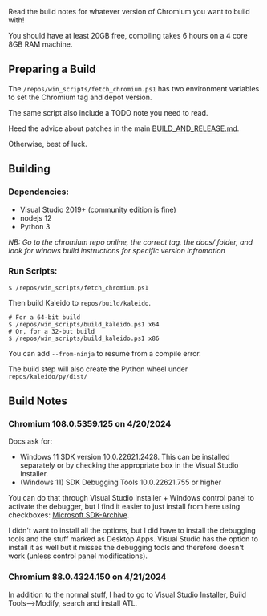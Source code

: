 Read the build notes for whatever version of Chromium you want to build with!

You should have at least 20GB free, compiling takes 6 hours on a 4 core 8GB RAM machine.

## Preparing a Build

The `/repos/win_scripts/fetch_chromium.ps1` has two environment variables to set the Chromium tag and depot version.

The same script also include a TODO note you need to read.

Heed the advice about patches in the main [BUILD_AND_RELEASE.md](../../BUILD_AND_RELEASE.md).

Otherwise, best of luck.

## Building

### Dependencies:

* Visual Studio 2019+ (community edition is fine) 
* nodejs 12
* Python 3

_NB: Go to the chromium repo online, the correct tag, the docs/ folder, and look for winows build instructions for specific version infromation_

### Run Scripts:
```
$ /repos/win_scripts/fetch_chromium.ps1
```

Then build Kaleido to `repos/build/kaleido`. 
```
# For a 64-bit build
$ /repos/win_scripts/build_kaleido.ps1 x64
# Or, for a 32-but build
$ /repos/win_scripts/build_kaleido.ps1 x86
```

You can add `--from-ninja` to resume from a compile error.

The build step will also create the Python wheel under `repos/kaleido/py/dist/`

## Build Notes

### Chromium 108.0.5359.125 on 4/20/2024

Docs ask for:

* Windows 11 SDK version 10.0.22621.2428. This can be installed separately or by checking the appropriate box in the Visual Studio Installer.
* (Windows 11) SDK Debugging Tools 10.0.22621.755 or higher 

You can do that through Visual Studio Installer + Windows control panel to activate the debugger, but I find it easier to just install from here using checkboxes: [Microsoft SDK-Archive](https://developer.microsoft.com/en-us/windows/downloads/sdk-archive/).

I didn't want to install all the options, but I did have to install the debugging tools and the stuff marked as Desktop Apps. Visual Studio has the option to install it as well but it misses the debugging tools and therefore doesn't work (unless control panel modifications).

### Chromium 88.0.4324.150 on 4/21/2024

In addition to the normal stuff, I had to go to Visual Studio Installer, Build Tools-->Modify, search and install ATL.